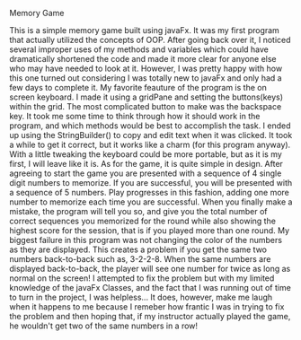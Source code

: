 Memory Game

This is a simple memory game built using javaFx. It was my first program that actually utilized the concepts of OOP. After going back over it, I noticed several improper uses of my methods and variables which could have dramatically shortened the code and made it more clear for anyone else who may have needed to look at it. However, I was pretty happy with how this one turned out considering I was totally new to javaFx and only had a few days to complete it. 
My favorite feauture of the program is the on screen keyboard. I made it using a gridPane and setting the buttons(keys) within the grid. The most complicated button to make was the backspace key. It took me some time to think through how it should work in the program, and which methods would be best to accomplish the task. I ended up using the StringBuilder() to copy and edit text when it was clicked. It took a while to get it correct, but it works like a charm (for this program anyway). With a little tweaking the keyboard could be more portable, but as it is my first, I will leave like it is. 
As for the game, it is quite simple in design. After agreeing to start the game you are presented with a sequence of 4 single digit numbers to memorize. If you are successful, you will be presented with a sequence of 5 numbers. Play progresses in this fashion, adding one more number to memorize each time you are successful. When you finally make a mistake, the program will tell you so, and give you the total number of correct sequences you memorized for the round while also showing the highest score for the session, that is if you played more than one round. 
My biggest failure in this program was not changing the color of the numbers as they are displayed. This creates a problem if you get the same two numbers back-to-back such as, 3-2-2-8. When the same numbers are displayed back-to-back, the player will see one number for twice as long as normal on the screen! I attempted to fix the problem but with my limited knowledge of the javaFx Classes, and the fact that I was running out of time to turn in the project, I was helpless... It does, however, make me laugh when it happens to me because I remeber how frantic I was in trying to fix the problem and then hoping that, if my instructor actually played the game, he wouldn't get two of the same numbers in a row!
